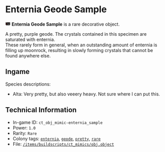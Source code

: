 # Enternia Geode Sample

<img src="https://raw.githubusercontent.com/Ceterai/Enternia/main/objects/alta/eds/decorative/table/icon.png" alt="Enternia Geode Sample icon" loading="lazy" height=16px width="auto" /> **Enternia Geode Sample** is a rare decorative object.

A pretty, purple geode. The crystals contained in this specimen are saturated with enternia.  
These rarely form in general, when an outstanding amount of enternia is filling up moonrock, resulting in slowly forming crystals that cannot be found anywhere else.

## Ingame

Species descriptions:

- Alta: Very pretty, but also veeery heavy. Not sure where I can put this.

## Technical Information

- In-game ID: `ct_obj_mimic-enternia_sample`
- Power: `1.0`
- Rarity: `Rare`
- Colony tags: [`enternia`](https://ceterai.github.io/MyEnternia/Wiki/Tags/Enternia), [`geode`](https://ceterai.github.io/MyEnternia/Wiki/Tags/Geode), [`pretty`](https://ceterai.github.io/MyEnternia/Wiki/Tags/Pretty), [`rare`](https://ceterai.github.io/MyEnternia/Wiki/Tags/Rare)
- File: [`/items/buildscripts/ct_mimics/obj.object`](https://github.com/Ceterai/Enternia/blob/main/items/buildscripts/ct_mimics/obj.object)
